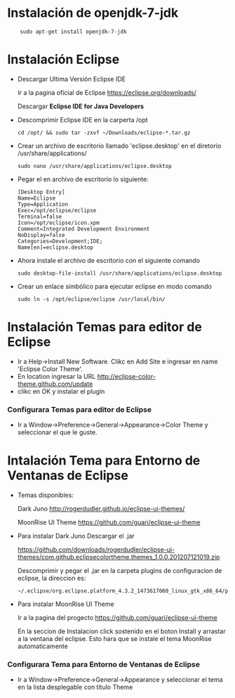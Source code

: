 # Instalación de openjdk-7-jdk

        sudo apt-get install openjdk-7-jdk

# Instalación Eclipse

*   Descargar Ultima Versión Eclipse IDE

       Ir a la pagina oficial de Eclipse https://eclipse.org/downloads/

       Descargar **Eclipse IDE for Java Developers**

*   Descomprimir Eclipse IDE  en la carperta /opt

        cd /opt/ && sudo tar -zxvf ~/Downloads/eclipse-*.tar.gz

*   Crear un archivo de escritorio llamado 'eclipse.desktop' en el diretorio /usr/share/applications/

        sudo nano /usr/share/applications/eclipse.desktop

*   Pegar el en archivo de escritorio lo siguiente:

        [Desktop Entry]
        Name=Eclipse
        Type=Application
        Exec=/opt/eclipse/eclipse
        Terminal=false
        Icon=/opt/eclipse/icon.xpm
        Comment=Integrated Development Environment
        NoDisplay=false
        Categories=Development;IDE;
        Name[en]=eclipse.desktop

*   Ahora instale el archivo de escritorio con el siguiente comando 

        sudo desktop-file-install /usr/share/applications/eclipse.desktop

*   Crear un enlace simbólico para ejecutar eclipse en modo comando

        sudo ln -s /opt/eclipse/eclipse /usr/local/bin/

# Instalación Temas para editor de Eclipse

*   Ir a Help→Install New Software. Clikc en Add Site e ingresar en name 'Eclipse Color Theme'. 
*   En location ingresar la URL http://eclipse-color-theme.github.com/update
*   clikc en OK y instalar el plugin

### Configurara Temas para editor de Eclipse

*   Ir a Window→Preference→General→Appearance→Color Theme  y seleccionar el que le guste.

# Intalación Tema para Entorno de Ventanas de Eclipse

*   Temas disponibles:

    Dark Juno   http://rogerdudler.github.io/eclipse-ui-themes/

    MoonRise UI Theme https://github.com/guari/eclipse-ui-theme

*   Para instalar Dark Juno Descargar el .jar

    https://github.com/downloads/rogerdudler/eclipse-ui-themes/com.github.eclipsecolortheme.themes_1.0.0.201207121019.zip

    Descomprimir y pegar el .jar en la carpeta plugins de configuracion de eclipse, la direccion es:

        ~/.eclipse/org.eclipse.platform_4.3.2_1473617060_linux_gtk_x86_64/plugins

*   Para instalar MoonRise UI Theme

    Ir a la pagina del progecto https://github.com/guari/eclipse-ui-theme

    En la seccion de Instalacion click sostenido en el boton Install y arrastar a la ventana del eclipse. Esto hara que se instale el tema MoonRise automaticamente

### Configurara Tema para Entorno de Ventanas de Eclipse

*   Ir a Window→Preference→General→Appearance  y seleccionar el tema en la lista desplegable con titulo Theme